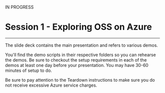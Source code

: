 IN PROGRESS

# Session 1 - Exploring OSS on Azure #
---

The slide deck contains the main presentation and refers to various demos.

You'll find the demo scripts in their respective folders so you can rehearse the demos.  Be sure to checkout the setup requirements in each of the demos at least one day before your presentation.  You may have 30-60 minutes of setup to do.

Be sure to pay attention to the Teardown instructions to make sure you do not receive excessive Azure service charges.